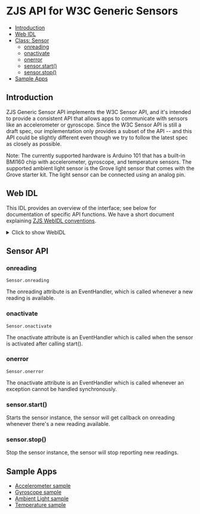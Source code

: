 ZJS API for W3C Generic Sensors
==============================

* [Introduction](#introduction)
* [Web IDL](#web-idl)
* [Class: Sensor](#sensor-api)
  * [onreading](#onreading)
  * [onactivate](#onactivate)
  * [onerror](#onerror)
  * [sensor.start()](#sensorstart)
  * [sensor.stop()](#sensorstop)
* [Sample Apps](#sample-apps)

Introduction
------------
ZJS Generic Sensor API implements the W3C Sensor API, and it's intended to
provide a consistent API that allows apps to communicate with sensors like
an accelerometer or gyroscope. Since the W3C Sensor API is still a draft spec,
our implementation only provides a subset of the API -- and this API could be
slightly different even though we try to follow the latest spec as closely as
possible.

Note: The currently supported hardware is Arduino 101 that has a
built-in BMI160 chip with accelerometer, gyroscope, and temperature
sensors.  The supported ambient light sensor is the Grove light sensor
that comes with the Grove starter kit.  The light sensor can be
connected using an analog pin.

Web IDL
-------

This IDL provides an overview of the interface; see below for
documentation of specific API functions.  We have a short document
explaining [ZJS WebIDL conventions](Notes_on_WebIDL.md).

<details>
<summary>Click to show WebIDL</summary>
<pre>
interface Sensor {
    readonly attribute boolean activated;   // whether the sensor is activated or not
    readonly attribute boolean hasReading;  // whether the sensor has readings available
    readonly attribute double timestamp;    // timestamp of the latest reading in milliseconds
    attribute double frequency;             // sampling frequency in hertz
    void start();                           // starts the sensor
    void stop();                            // stops the sensor
    attribute ChangeCallback onreading;     // callback handler for change events
    attribute ActivateCallback onactivate;  // callback handler for activate events
    attribute ErrorCallback onerror;        // callback handler for error events
};<p>dictionary SensorOptions {
    double frequency;  // desire frequency, default is 20 if unset
};<p>interface SensorErrorEvent {
    attribute Error error;
};<p>callback ChangeCallback = void();
callback ActivateCallback = void();
callback ErrorCallback = void(SensorErrorEvent error);<p>[Constructor(optional AccelerometerOptions accelerometerOptions)]
interface Accelerometer : Sensor {
    readonly attribute double x;
    readonly attribute double y;
    readonly attribute double z;
};<p>dictionary AccelerometerOptions : SensorOptions  {
    string controller;       // controller name, default to "bmi160"
};<p>[Constructor(optional SensorOptions sensorOptions)]
interface GyroscopeSensor : Sensor {
    readonly attribute double x;
    readonly attribute double y;
    readonly attribute double z;
};<p>
dictionary GyroscopeOptions : SensorOptions  {
    string controller;  // controller name, default to "bmi160"
};<p>
[Constructor(optional SensorOptions sensorOptions)]
interface AmbientLightSensor : Sensor {
    readonly attribute unsigned long pin;
    readonly attribute double illuminance;
};<p>dictionary AmbientLightSensorOptions : SensorOptions  {
    string controller;  // controller name, default to "ADC_0"
    unsigned long pin;  // analog pin where the light is connected
};<p>[Constructor(optional SensorOptions sensorOptions)]
interface TemperatureSensor : Sensor {
    readonly attribute double celsius;
};<p>dictionary TemperatureSensorOptions : SensorOptions  {
    string controller;  // controller name, default to "bmi160"
};</pre></details>

Sensor API
----------

### onreading
`Sensor.onreading`

The onreading attribute is an EventHandler, which is called whenever a new reading is available.

### onactivate
`Sensor.onactivate`

The onactivate attribute is an EventHandler which is called when the sensor is activated after calling start().

### onerror
`Sensor.onerror`

The onactivate attribute is an EventHandler which is called whenever an exception cannot be handled synchronously.

### sensor.start()

Starts the sensor instance, the sensor will get callback on onreading whenever there's a new reading available.

### sensor.stop()

Stop the sensor instance, the sensor will stop reporting new readings.

Sample Apps
-----------
* [Accelerometer sample](../samples/BMI160Accelerometer.js)
* [Gyroscope sample](../samples/BMI160Gyroscope.js)
* [Ambient Light sample](../samples/AmbientLight.js)
* [Temperature sample](../samples/BMI160Temperature.js)

